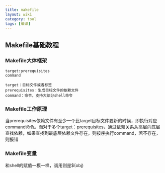 ```yaml
---
title: makefile
layout: wiki
category: tool
tags: [编译]
---
```



## Makefile基础教程

### Makefile大体框架

```
target:prerequisites
command

target：目标文件或者标签
prerequisites：生成目标文件的依赖文件
command：命令，支持大部分shell命令
```

### Makefile工作原理

当prerequisites依赖文件有至少一个比target目标文件要新的时候，即执行对应command命令。而对于多个target：prerequisites，通过依赖关系从高层向底层查找依赖，如果查找到最底层依赖文件存在，则按序执行command，若不存在，则报错


### Makefile变量

和shell的赋值一模一样，调用则是$(obj)
